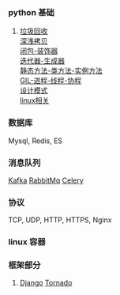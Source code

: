 ### python 基础
1. [垃圾回收](/docs/python_basis.md#垃圾回收)  
   [深浅拷贝](/docs/python_basis.md#深浅拷贝)  
   [闭包-装饰器](/docs/python_basis.md#闭包-装饰器)  
   [迭代器-生成器](/docs/python_basis.md#迭代器-生成器)  
   [静态方法-类方法-实例方法](/docs/python_basis.md#静态方法-类方法-实例方法)  
   [GIL-进程-线程-协程](/docs/python_basis.md#GIL-进程-线程-协程)  
   [设计模式](/docs/python_basis.md#设计模式)  
   [linux相关](/docs/python_basis.md#linux相关)  
   
### 数据库
Mysql, Redis, ES

### 消息队列
   [Kafka](/docs/message_queue.md#Kafka)
   [RabbitMq](/docs/message_queue.md#RabbitMq)
   [Celery](/docs/message_queue.md#Celery)

### 协议
TCP, UDP, HTTP, HTTPS, Nginx

### linux 容器

### 框架部分
1. [Django](/docs/framework.md#Django)
   [Tornado](/docs/framework.md#Tornado)
